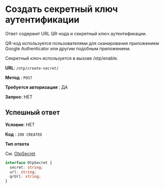 # Создать секретный ключ аутентификации

Ответ содержит URL QR-кода и секретный ключ аутентификации.

QR-код используется пользователями для сканирования приложением Google Authenticator или другим подобным приложением.

Секретный ключ используется в вызове /otp/enable.

**URL**: `/otp/create-secret/`

**Метод** : `POST`

**Требуется авторизация** : ДА

**Запрос**: НЕТ

## Успешный ответ

**Условие**: НЕТ

**Код** : `200 CREATED`

**Тип ответа**

См. [OtpSecret](/api-docs/types.md#OtpSecret).

```typescript
interface OtpSecret {
  secret: string;
  url: string;
  qrUrl: string;
}
```

